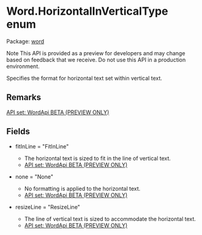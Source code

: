 # Word.HorizontalInVerticalType enum

Package: [word](/en-us/javascript/api/word)

Note
This API is provided as a preview for developers and may change based on feedback that we receive. Do not use this API in a production environment.

Specifies the format for horizontal text set within vertical text.

## Remarks

[API set: WordApi BETA (PREVIEW ONLY)](/en-us/javascript/api/requirement-sets/word/word-api-requirement-sets)

## Fields

- fitInLine = "FitInLine"
  - The horizontal text is sized to fit in the line of vertical text.
  - [API set: WordApi BETA (PREVIEW ONLY)](/en-us/javascript/api/requirement-sets/word/word-api-requirement-sets)

- none = "None"
  - No formatting is applied to the horizontal text.
  - [API set: WordApi BETA (PREVIEW ONLY)](/en-us/javascript/api/requirement-sets/word/word-api-requirement-sets)

- resizeLine = "ResizeLine"
  - The line of vertical text is sized to accommodate the horizontal text.
  - [API set: WordApi BETA (PREVIEW ONLY)](/en-us/javascript/api/requirement-sets/word/word-api-requirement-sets)